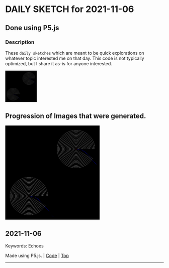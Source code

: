# DAILY SKETCH for 2021-11-06

## Done using P5.js

### Description

These `daily sketches` which are meant to be quick explorations     on whatever topic interested me on that day. This code is not typically optimized, but I share it as-is     for anyone interested.

<img src = 'images/keep_2021-11-08-19-47-14.png' width = '100'> 

## Progression of Images that were generated.

<img src = 'images/keep_2021-11-08-19-47-14.png' width = '300'> 




## 2021-11-06
Keywords: Echoes
 

Made using P5.js. | [Code](2021/2021-11-06/) | [Top](#daily-sketches) 

-----

